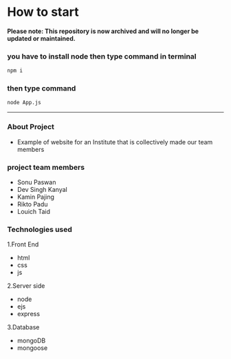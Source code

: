 # How to start

**Please note: This repository is now archived and will no longer be updated or maintained.**

### you have to install node then type command in terminal

```bash
npm i 
```
### then type command
```bash
node App.js
```
---
### About Project
- Example of website for an Institute that is collectively made our team members

### project team members
- Sonu Paswan
- Dev Singh Kanyal
- Kamin Pajing
- Rikto Padu 
- Louich Taid

### Technologies used 
1.Front End
- html
- css
- js
  
2.Server side 
- node 
- ejs
- express

3.Database
- mongoDB
- mongoose

